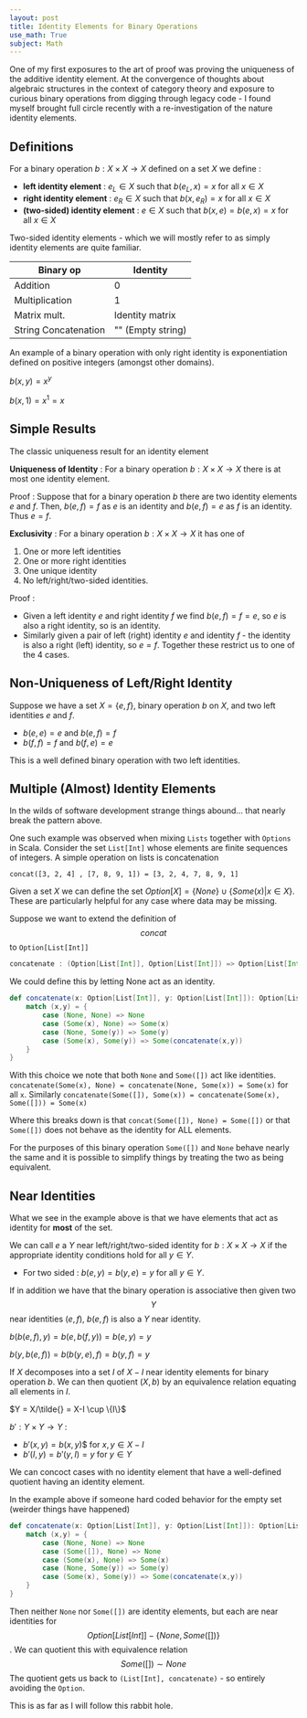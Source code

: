 ```yaml
---
layout: post
title: Identity Elements for Binary Operations
use_math: True
subject: Math
---
```


One of my first exposures to the art of proof was
proving the uniqueness of the additive identity element.
At the convergence of thoughts about algebraic structures
in the context of category theory and exposure to curious
binary operations from digging through legacy code -
I found myself brought full circle recently with a
re-investigation of the nature identity elements.

Definitions
-----------

For a binary operation $b : X \times X \rightarrow X$ defined on
a set $X$ we define :

* **left identity element** : $e_L \in X$ such that $b(e_L, x) = x$ for all $x \in X$
* **right identity element** : $e_R \in X$ such that $b(x, e_R) = x$ for all $x \in X$
* **(two-sided) identity element** : $e \in X$ such that $b(x, e) = b(e, x) = x$ for all $x \in X$

Two-sided identity elements - which we will mostly refer to as simply identity elements are quite familiar.

| **Binary op** | **Identity** |
| ------ | ------ |
| Addition | $0$ |
| Multiplication | $1$ |
| Matrix mult. | Identity matrix |
| String Concatenation | "" (Empty string) |

An example of a binary operation with only right identity is
exponentiation defined on positive integers (amongst other domains).

$b(x, y) = x^y$

$b(x, 1) = x^1 = x$

Simple Results
---------------

The classic uniqueness result for an identity element

**Uniqueness of Identity** : For a binary operation $b: X \times X \rightarrow X$
there is at most one identity element.

Proof : Suppose that for a binary operation $b$ there are two identity elements $e$ and $f$. Then, $b(e, f) = f$ as $e$ is
an identity and $b(e, f) = e$ as $f$ is an identity. Thus $e=f$.

**Exclusivity** : For a binary operation $b: X \times X \rightarrow X$ it has one of
  1. One or more left identities
  2. One or more right identities
  3. One unique identity
  4. No left/right/two-sided identities.

Proof :
* Given a left identity $e$ and right identity $f$ we
find $b(e, f) = f = e$, so $e$ is also a right identity, so is an identity.
* Similarly given a pair of left (right) identity $e$ and identity $f$ - the identity is also a right (left) identity, so $e = f$.
Together these restrict us to one of the 4 cases.

Non-Uniqueness of Left/Right Identity
---------------------------

Suppose we have a set $X = \{e, f\}$, binary operation $b$ on $X$, and two
left identities $e$ and $f$.

* $b(e, e) = e$  and $b(e, f) = f$
* $b(f, f) = f$  and $b(f, e) = e$

This is a well defined binary operation with two left identities.

Multiple (Almost) Identity Elements
-----------------------

In the wilds of software development strange things abound...
that nearly break the pattern above.

One such example was observed when mixing ```Lists``` together with ```Options``` in Scala. Consider the set ```List[Int]``` whose elements are finite sequences of integers. A simple operation on
lists is concatenation

```
concat([3, 2, 4] , [7, 8, 9, 1]) = [3, 2, 4, 7, 8, 9, 1]
```

Given a set $X$ we can define the set $Option[X] = \{None\} \cup \{Some(x) \vert x \in X\}$. These are particularly helpful for any case where data may be missing.

Suppose we want to extend the definition of $$concat$$ to ```Option[List[Int]]```

```scala
concatenate : (Option[List[Int]], Option[List[Int]]) => Option[List[Int]]
```

We could define this by letting None act as an identity.


```scala
def concatenate(x: Option[List[Int]], y: Option[List[Int]]): Option[List[Int]] = {
    match (x,y) = {
        case (None, None) => None
        case (Some(x), None) => Some(x)
        case (None, Some(y)) => Some(y)
        case (Some(x), Some(y)) => Some(concatenate(x,y))
    }
}
```

With this choice we note that both ```None``` and ```Some([])```
act like identities. ```concatenate(Some(x), None) = concatenate(None, Some(x)) = Some(x)``` for all ```x```.
Similarly ```concatenate(Some([]), Some(x)) = concatenate(Some(x), Some([])) = Some(x)```

Where this breaks down is that ```concat(Some([]), None) = Some([])```
or that ```Some([])``` does not behave as the identity for ALL elements.

For the purposes of this binary operation ```Some([])``` and ```None``` behave nearly the same and it is possible to simplify things by treating
the two as being equivalent.

Near Identities
-----------------

What we see in the example above is that we have elements that
act as identity for **most** of the set.

We can call $e$ a $Y$ near left/right/two-sided identity for
$b : X \times X \rightarrow X$ if the appropriate identity
conditions hold for all $y \in Y$.

* For two sided : $b(e, y) = b(y, e) = y$ for all $y \in Y$.

If in addition we have that the binary operation is associative
then given two $$Y$$ near identities $(e, f)$, $b(e, f)$ is also
a $Y$ near identity.

$b(b(e, f), y) = b(e, b(f, y)) = b(e, y) = y$

$b(y, b(e, f)) = b(b(y, e), f) = b(y, f) = y$

If $X$ decomposes into a set $I$ of $X - I$ near identity
elements for binary operation $b$. We can then quotient $(X, b)$
by an equivalence relation equating all elements in $I$.

$Y = X/\tilde{} = X-I \cup \{I\}$

$b' : Y \times Y \rightarrow Y$ :

* $b'(x, y) = b(x, y)$$ for $x,y \in X-I$
* $b'(I, y) = b'(y, I ) = y$ for $y \in Y$

We can concoct cases with no identity element that have a well-defined
quotient having an identity element.

In the example above if someone hard coded behavior for the empty set (weirder things have happened)

```scala
def concatenate(x: Option[List[Int]], y: Option[List[Int]]): Option[List[Int]] = {
    match (x,y) = {
        case (None, None) => None
        case (Some([]), None) => None
        case (Some(x), None) => Some(x)
        case (None, Some(y)) => Some(y)
        case (Some(x), Some(y)) => Some(concatenate(x,y))
    }
}
```

Then neither `None` nor `Some([])` are identity elements, but each
are near identities for $$Option[List[Int]] - \{None, Some([])\}$$.
We can quotient this with equivalence relation $$Some([]) \sim None$$
The quotient gets us back to `(List[Int], concatenate)` - so entirely avoiding the `Option`.

This is as far as I will follow this rabbit hole.

